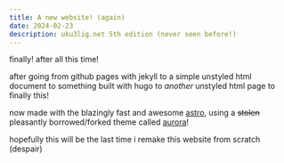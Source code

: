 ```yaml
---
title: A new website! (again)
date: 2024-02-23
description: uku3lig.net 5th edition (never seen before!)
---
```


finally! after all this time!

after going from github pages with jekyll to a simple unstyled html document to something built with hugo to _another_ unstyled html page to finally this!

now made with the blazingly fast and awesome [astro](https://astro.build), using a ~~stolen~~ pleasantly borrowed/forked theme called [aurora](https://aurora.thilohohlt.com/)!

hopefully this will be the last time i remake this website from scratch (despair)
